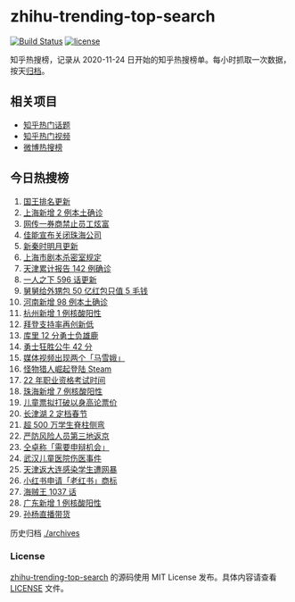 # zhihu-trending-top-search

[![Build Status](https://github.com/justjavac/zhihu-trending-top-search/workflows/ci/badge.svg?branch=main)](https://github.com/justjavac/zhihu-trending-top-search/actions)
[![license](https://img.shields.io/github/license/justjavac/zhihu-trending-top-search)](https://github.com/justjavac/zhihu-trending-top-search/blob/main/LICENSE)

知乎热搜榜，记录从 2020-11-24 日开始的知乎热搜榜单。每小时抓取一次数据，按天[归档](./archives)。

## 相关项目

- [知乎热门话题](https://github.com/justjavac/zhihu-trending-hot-questions)
- [知乎热门视频](https://github.com/justjavac/zhihu-trending-hot-video)
- [微博热搜榜](https://github.com/justjavac/weibo-trending-hot-search)

## 今日热搜榜

<!-- BEGIN -->
<!-- 最后更新时间 Sat Jan 15 2022 12:09:03 GMT+0800 (China Standard Time) -->

1. [国王排名更新](https://www.zhihu.com/search?q=国王排名)
1. [上海新增 2 例本土确诊](https://www.zhihu.com/search?q=上海疫情)
1. [网传一券商禁止员工炫富](https://www.zhihu.com/search?q=员工炫富)
1. [佳能宣布关闭珠海公司](https://www.zhihu.com/search?q=佳能)
1. [新秦时明月更新](https://www.zhihu.com/search?q=新秦时明月)
1. [上海市剧本杀密室规定](https://www.zhihu.com/search?q=剧本杀)
1. [天津累计报告 142 例确诊](https://www.zhihu.com/search?q=天津疫情)
1. [一人之下 596 话更新](https://www.zhihu.com/search?q=一人之下)
1. [舅舅给外甥包 50 亿红包只值 5 毛钱](https://www.zhihu.com/search?q=50亿红包只值5毛钱)
1. [河南新增 98 例本土确诊](https://www.zhihu.com/search?q=河南疫情)
1. [杭州新增 1 例核酸阳性](https://www.zhihu.com/search?q=杭州疫情)
1. [拜登支持率再创新低](https://www.zhihu.com/search?q=拜登支持率)
1. [库里 12 分勇士负雄鹿](https://www.zhihu.com/search?q=勇士)
1. [勇士狂胜公牛 42 分](https://www.zhihu.com/search?q=勇士)
1. [媒体视频出现两个「马雪娥」](https://www.zhihu.com/search?q=马雪娥)
1. [怪物猎人崛起登陆 Steam](https://www.zhihu.com/search?q=怪物猎人崛起)
1. [22 年职业资格考试时间](https://www.zhihu.com/search?q=职业资格考试时间)
1. [珠海新增 7 例核酸阳性](https://www.zhihu.com/search?q=珠海疫情)
1. [儿童票拟打破以身高论票价](https://www.zhihu.com/search?q=儿童票)
1. [长津湖 2 定档春节](https://www.zhihu.com/search?q=水门桥)
1. [超 500 万学生脊柱侧弯](https://www.zhihu.com/search?q=脊柱侧弯)
1. [严防风险人员第三地返京](https://www.zhihu.com/search?q=第三地返京)
1. [仝卓称「需要申辩机会」](https://www.zhihu.com/search?q=仝卓)
1. [武汉儿童医院伤医事件](https://www.zhihu.com/search?q=武汉儿童医院)
1. [天津返大连感染学生遭网暴](https://www.zhihu.com/search?q=感染学生被网暴)
1. [小红书申请「老红书」商标](https://www.zhihu.com/search?q=小红书)
1. [海贼王 1037 话](https://www.zhihu.com/search?q=海贼王)
1. [广东新增 1 例核酸阳性](https://www.zhihu.com/search?q=广东疫情)
1. [孙杨直播带货](https://www.zhihu.com/search?q=孙杨)

<!-- END -->

历史归档 [./archives](./archives)

### License

[zhihu-trending-top-search](https://github.com/justjavac/zhihu-trending-top-search)
的源码使用 MIT License 发布。具体内容请查看 [LICENSE](./LICENSE) 文件。
